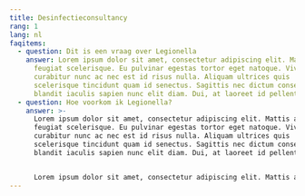 ```yaml
---
title: Desinfectieconsultancy
rang: 1
lang: nl
faqitems:
  - question: Dit is een vraag over Legionella
    answer: Lorem ipsum dolor sit amet, consectetur adipiscing elit. Mattis amet a
      feugiat scelerisque. Eu pulvinar egestas tortor eget natoque. Viverra
      curabitur nunc ac nec est id risus nulla. Aliquam ultrices quis
      scelerisque tincidunt quam id senectus. Sagittis nec dictum consequat
      blandit iaculis sapien nunc elit diam. Dui, at laoreet id pellentesque.
  - question: Hoe voorkom ik Legionella?
    answer: >-
      Lorem ipsum dolor sit amet, consectetur adipiscing elit. Mattis amet a
      feugiat scelerisque. Eu pulvinar egestas tortor eget natoque. Viverra
      curabitur nunc ac nec est id risus nulla. Aliquam ultrices quis
      scelerisque tincidunt quam id senectus. Sagittis nec dictum consequat
      blandit iaculis sapien nunc elit diam. Dui, at laoreet id pellentesque.


      Lorem ipsum dolor sit amet, consectetur adipiscing elit. Mattis amet a feugiat scelerisque. Eu pulvinar egestas tortor eget natoque. Viverra curabitur nunc ac nec est id risus nulla. Aliquam ultrices quis scelerisque tincidunt quam id senectus. Sagittis nec dictum consequat blandit iaculis sapien nunc elit diam. Dui, at laoreet id pellentesque.
---
```


